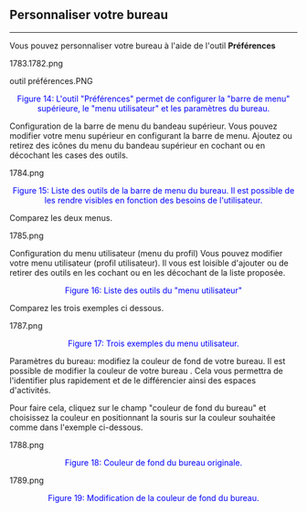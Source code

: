 ## Personnaliser votre bureau

---

Vous pouvez personnaliser votre bureau à l'aide de l'outil **Préférences**

1783.1782.png

outil préférences.PNG

<p style="text-align: center; color: blue">Figure 14: L'outil "Préférences" permet de configurer la "barre de menu" supérieure, le "menu utilisateur" et les paramètres du bureau.</p>

Configuration de la barre de menu du bandeau supérieur.
Vous pouvez modifier votre menu supérieur en configurant la barre de menu. Ajoutez ou retirez des icônes du menu du bandeau supérieur en cochant ou en décochant les cases des outils.

1784.png
<p style="text-align: center; color: blue">Figure 15: Liste des outils de la barre de menu du bureau. Il est possible de les rendre visibles en fonction des besoins de l'utilisateur.</p>

Comparez les deux menus.

1785.png

Configuration du menu utilisateur (menu du profil)
Vous pouvez modifier votre menu utilisateur (profil utilisateur). Il vous est loisible d'ajouter ou de retirer des outils en les cochant ou en les décochant de la liste proposée.

<p style="text-align: center; color: blue">Figure 16: Liste des outils du "menu utilisateur"</p>

Comparez les trois exemples ci dessous.

1787.png
<p style="text-align: center; color: blue">Figure 17: Trois exemples du menu utilisateur.</p>

Paramètres du bureau: modifiez la couleur de fond de votre bureau.
Il est possible de modifier la couleur de votre bureau . Cela vous permettra de l'identifier plus rapidement et de le différencier ainsi des espaces d'activités.

Pour faire cela, cliquez sur le champ "couleur de fond du bureau" et choisissez la couleur en positionnant la souris sur la couleur souhaitée comme dans l'exemple ci-dessous.

1788.png
<p style="text-align: center; color: blue">Figure 18: Couleur de fond du bureau originale.</p>
1789.png
<p style="text-align: center; color: blue">Figure 19: Modification de la couleur de fond du bureau.</p>


